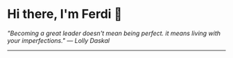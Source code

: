 <h1>Hi there, I'm Ferdi 👋</h1>

<p><em>
  "Becoming a great leader doesn't mean being perfect. it means living with your imperfections." — Lolly Daskal
</em></p>

---
